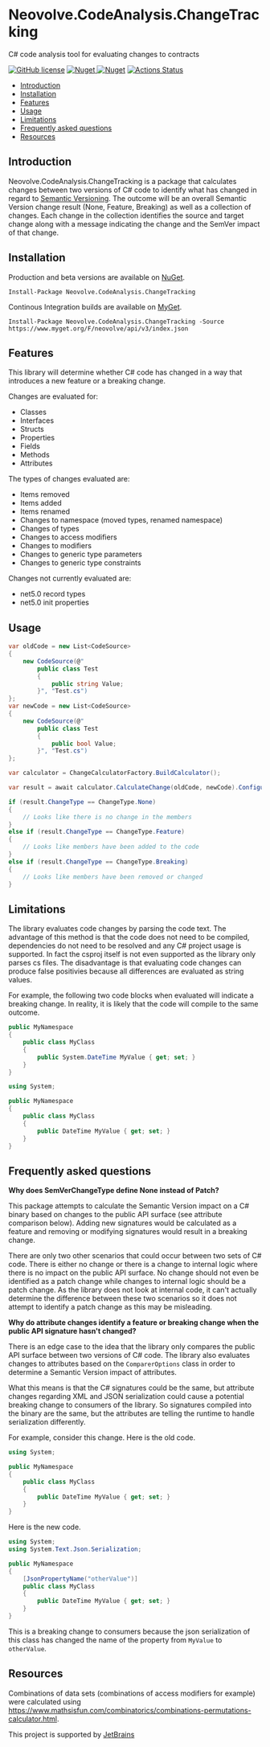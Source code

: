# Neovolve.CodeAnalysis.ChangeTracking
C# code analysis tool for evaluating changes to contracts

[![GitHub license](https://img.shields.io/badge/License-MIT-blue.svg)](https://github.com/roryprimrose/Neovolve.CodeAnalysis.ChangeTracking/blob/master/LICENSE)&nbsp;[![Nuget](https://img.shields.io/nuget/v/Neovolve.CodeAnalysis.ChangeTracking.svg)&nbsp;![Nuget](https://img.shields.io/nuget/dt/Neovolve.CodeAnalysis.ChangeTracking.svg)](https://www.nuget.org/packages/Neovolve.CodeAnalysis.ChangeTracking)&nbsp;[![Actions Status](https://github.com/roryprimrose/Neovolve.CodeAnalysis.ChangeTracking/workflows/CI/badge.svg)](https://github.com/roryprimrose/Neovolve.CodeAnalysis.ChangeTracking/actions)

- [Introduction](#introduction)
- [Installation](#installation)
- [Features](#features)
- [Usage](#usage)
- [Limitations](#limitations)
- [Frequently asked questions](#frequently-asked-questions)
- [Resources](#resources)

## Introduction

Neovolve.CodeAnalysis.ChangeTracking is a package that calculates changes between two versions of C# code to identify what has changed in regard to [Semantic Versioning](https://semver.org). The outcome will be an overall Semantic Version change result (None, Feature, Breaking) as well as a collection of changes. Each change in the collection identifies the source and target change along with a message indicating the change and the SemVer impact of that change.

## Installation

Production and beta versions are available on [NuGet](https://www.nuget.org/packages/Neovolve.CodeAnalysis.ChangeTracking/).

```
Install-Package Neovolve.CodeAnalysis.ChangeTracking
```

Continous Integration builds are available on [MyGet](https://www.myget.org/feed/neovolve/package/nuget/Neovolve.CodeAnalysis.ChangeTracking).

```
Install-Package Neovolve.CodeAnalysis.ChangeTracking -Source https://www.myget.org/F/neovolve/api/v3/index.json
```

## Features

This library will determine whether C# code has changed in a way that introduces a new feature or a breaking change. 

Changes are evaluated for:
- Classes
- Interfaces
- Structs
- Properties
- Fields
- Methods
- Attributes

The types of changes evaluated are:
- Items removed
- Items added
- Items renamed
- Changes to namespace (moved types, renamed namespace)
- Changes of types
- Changes to access modifiers
- Changes to modifiers
- Changes to generic type parameters
- Changes to generic type constraints

Changes not currently evaluated are:
- net5.0 record types
- net5.0 init properties

## Usage
```csharp
var oldCode = new List<CodeSource>
{
    new CodeSource(@"
        public class Test
        {
            public string Value;
        }", "Test.cs")
};
var newCode = new List<CodeSource>
{
    new CodeSource(@"
        public class Test
        {
            public bool Value;
        }", "Test.cs")
};

var calculator = ChangeCalculatorFactory.BuildCalculator();

var result = await calculator.CalculateChange(oldCode, newCode).ConfigureAwait(false);

if (result.ChangeType == ChangeType.None) 
{
    // Looks like there is no change in the members
}
else if (result.ChangeType == ChangeType.Feature)
{
    // Looks like members have been added to the code
}
else if (result.ChangeType == ChangeType.Breaking)
{
    // Looks like members have been removed or changed
}
```

## Limitations
The library evaluates code changes by parsing the code text. The advantage of this method is that the code does not need to be compiled, dependencies do not need to be resolved and any C# project usage is supported. In fact the csproj itself is not even supported as the library only parses cs files. The disadvantage is that evaluating code changes can produce false positivies because all differences are evaluated as string values. 

For example, the following two code blocks when evaluated will indicate a breaking change. In reality, it is likely that the code will compile to the same outcome.

```csharp
public MyNamespace
{
    public class MyClass
    {
        public System.DateTime MyValue { get; set; }
    }
}
```

```csharp
using System;

public MyNamespace
{
    public class MyClass
    {
        public DateTime MyValue { get; set; }
    }
}
```

## Frequently asked questions

**Why does SemVerChangeType define None instead of Patch?**

This package attempts to calculate the Semantic Version impact on a C# binary based on changes to the public API surface (see attribute comparison below). Adding new signatures would be calculated as a feature and removing or modifying signatures would result in a breaking change. 

There are only two other scenarios that could occur between two sets of C# code. There is either no change or there is a change to internal logic where there is no impact on the public API surface. No change should not even be identified as a patch change while changes to internal logic should be a patch change. As the library does not look at internal code, it can't actually determine the difference between these two scenarios so it does not attempt to identify a patch change as this may be misleading.

**Why do attribute changes identify a feature or breaking change when the public API signature hasn't changed?**

There is an edge case to the idea that the library only compares the public API surface between two versions of C# code. The library also evaluates changes to attributes based on the `ComparerOptions` class in order to determine a Semantic Version impact of attributes.

What this means is that the C# signatures could be the same, but attribute changes regarding XML and JSON serialization could cause a potential breaking change to consumers of the library. So signatures compiled into the binary are the same, but the attributes are telling the runtime to handle serialization differently.

For example, consider this change. Here is the old code.

```csharp
using System;

public MyNamespace
{
    public class MyClass
    {
        public DateTime MyValue { get; set; }
    }
}
```

Here is the new code.

```csharp
using System;
using System.Text.Json.Serialization;

public MyNamespace
{
    [JsonPropertyName("otherValue")]
    public class MyClass
    {
        public DateTime MyValue { get; set; }
    }
}
```

This is a breaking change to consumers because the json serialization of this class has changed the name of the property from `MyValue` to `otherValue`.

## Resources

Combinations of data sets (combinations of access modifiers for example) were calculated using https://www.mathsisfun.com/combinatorics/combinations-permutations-calculator.html.

This project is supported by [JetBrains](https://www.jetbrains.com/?from=ModelBuilder)